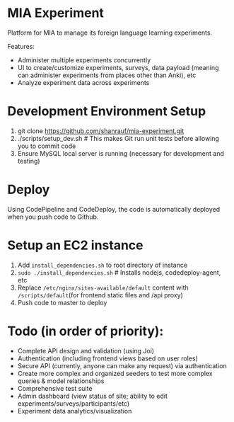 # MIA Experiment

Platform for MIA to manage its foreign language learning experiments.

Features:

- Administer multiple experiments concurrently
- UI to create/customize experiments, surveys, data payload (meaning can administer experiments from places other than Anki), etc
- Analyze experiment data across experiments

# Development Environment Setup

1. git clone https://github.com/shanrauf/mia-experiment.git
2. ./scripts/setup_dev.sh # This makes Git run unit tests before allowing you to commit code
3. Ensure MySQL local server is running (necessary for development and testing)

# Deploy

Using CodePipeline and CodeDeploy, the code is automatically deployed when you push code to Github.

# Setup an EC2 instance

1. Add `install_dependencies.sh` to root directory of instance
2. `sudo ./install_dependencies.sh` # Installs nodejs, codedeploy-agent, etc
3. Replace `/etc/nginx/sites-available/default` content with `/scripts/default`(for frontend static files and /api proxy)
4. Push code to master to deploy

# Todo (in order of priority):

- Complete API design and validation (using Joi)
- Authentication (including frontend views based on user roles)
- Secure API (currently, anyone can make any request) via authentication
- Create more complex and organized seeders to test more complex queries & model relationships
- Comprehensive test suite
- Admin dashboard (view status of site; ability to edit experiments/surveys/participants/etc)
- Experiment data analytics/visualization
